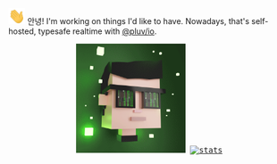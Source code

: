 <img alt="👋" src="./static/gifs/hi-wave.gif" width="30"> 안녕! I'm working on things I'd like to have. Nowadays, that's self-hosted, typesafe realtime with [@pluv/io](https://github.com/pluv-io/pluv).

<p align="center">
  <kbd height="216" width="216">
    <img alt="leedavidcs" src="./static/gifs/Miniteller-David.gif" height="196" width="196" />
  </kbd>
  <kbd height="216">
    <a href="https://github.com/ryo-ma/github-profile-trophy" height="216">
      <img alt="stats" src="https://github-profile-trophy.vercel.app/?username=leedavidcs&theme=onedark&title=Reviews,Commits,PullRequest,Repositories,Followers,Stars,Experience,Organizations&row=2&column=4" height="196" width="396" />
    </a>
  </kbd>
</p>

